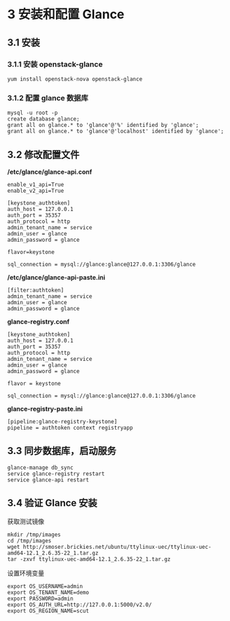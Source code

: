 # 3 安装和配置 Glance

## 3.1 安装

### 3.1.1 安装 openstack-glance

    yum install openstack-nova openstack-glance
    
### 3.1.2 配置 glance 数据库

    mysql -u root -p
    create database glance;
    grant all on glance.* to 'glance'@'%' identified by 'glance';
    grant all on glance.* to 'glance'@'localhost' identified by 'glance';
    
## 3.2 修改配置文件

**/etc/glance/glance-api.conf**

    enable_v1_api=True
    enable_v2_api=True
    
    [keystone_authtoken]
    auth_host = 127.0.0.1
    auth_port = 35357
    auth_protocol = http
    admin_tenant_name = service
    admin_user = glance
    admin_password = glance
    
    flavor=keystone
    
    sql_connection = mysql://glance:glance@127.0.0.1:3306/glance
    
**/etc/glance/glance-api-paste.ini**

    [filter:authtoken]
    admin_tenant_name = service
    admin_user = glance
    admin_password = glance
    
**glance-registry.conf**

    [keystone_authtoken]
    auth_host = 127.0.0.1
    auth_port = 35357
    auth_protocol = http
    admin_tenant_name = service
    admin_user = glance
    admin_password = glance
    
    flavor = keystone
    
    sql_connection = mysql://glance:glance@127.0.0.1:3306/glance
    
**glance-registry-paste.ini**
    
    [pipeline:glance-registry-keystone]
    pipeline = authtoken context registryapp

## 3.3 同步数据库，启动服务

    glance-manage db_sync
    service glance-registry restart
    service glance-api restart

## 3.4 验证 Glance 安装

获取测试镜像

    mkdir /tmp/images
    cd /tmp/images
    wget http://smoser.brickies.net/ubuntu/ttylinux-uec/ttylinux-uec-amd64-12.1_2.6.35-22_1.tar.gz
    tar -zxvf ttylinux-uec-amd64-12.1_2.6.35-22_1.tar.gz
    
设置环境变量

    export OS_USERNAME=admin
    export OS_TENANT_NAME=demo
    export PASSWORD=admin
    export OS_AUTH_URL=http://127.0.0.1:5000/v2.0/
    export OS_REGION_NAME=scut
